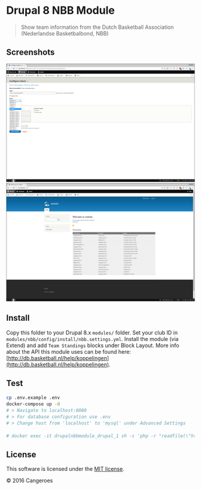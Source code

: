 # Drupal 8 NBB Module

> Show team information from the Dutch Basketball Association (Nederlandse Basketbalbond, NBB)

## Screenshots

![Configure](src/img/configure.png)
![Preview](src/img/preview.png)

## Install

Copy this folder to your Drupal 8.x `modules/` folder.
Set your club ID in `modules/nbb/config/install/nbb.settings.yml`.
Install the module (via Extend) and add `Team Standings` blocks under Block Layout.
More info about the API this module uses can be found here: [http://db.basketball.nl/help/koppelingen](http://db.basketball.nl/help/koppelingen).

## Test

```bash
cp .env.example .env
docker-compose up -d
# > Navigate to localhost:8080
# > For database configuration use .env
# > Change host from 'localhost' to 'mysql' under Advanced Settings

# docker exec -it drupalnbbmodule_drupal_1 sh -c 'php -r "readfile(\"https://s3.amazonaws.com/files.drush.org/drush.phar\");" > /usr/local/bin/drush && chmod +x /usr/local/bin/drush'
```

## License

This software is licensed under the [MIT license](https://github.com/Cangeroes/drupal-nbb-module/blob/master/LICENSE).

© 2016 Cangeroes
